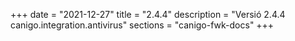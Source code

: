 +++
date        = "2021-12-27"
title       = "2.4.4"
description = "Versió 2.4.4 canigo.integration.antivirus"
sections    = "canigo-fwk-docs"
+++